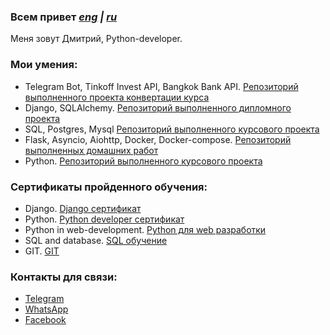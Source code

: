 ### Всем привет      _[eng](https://github.com/ZverevDmitriyZDV/ZverevDmitriyZDV/blob/main/README.md) | [ru](https://github.com/ZverevDmitriyZDV/ZverevDmitriyZDV/blob/main/ReadMeRus.md)_



Меня зовут Дмитрий, Python-developer.

### Мои умения:
- Telegram Bot, Tinkoff Invest API, Bangkok Bank API. [Репозиторий выполненного проекта конвертации курса](https://github.com/ZverevDmitriyZDV/Telebot_for_banks_rates)
- Django, SQLAlchemy. [Репозиторий выполненного дипломного проекта](https://github.com/ZverevDmitriyZDV/ZDV_Diploma_DRF_backend)
- SQL, Postgres, Mysql [Репозиторий выполненного курсового проекта](https://github.com/ZverevDmitriyZDV/ZDV-Diploma-VK-SQL-Request)
- Flask, Asyncio, Aiohttp, Docker, Docker-compose. [Репозиторий выполненных домашних работ](https://github.com/ZverevDmitriyZDV/HW-Terminal-simple_crud-doker-heroku)
- Python. [Репозиторий выполненного курсового проекта](https://github.com/ZverevDmitriyZDV/ZDV-Diploma-Yandex-VK-Copy/blob/main/diplom.py)

### Сертификаты пройденного обучения:
- Django. [Django сертификат](https://github.com/ZverevDmitriyZDV/ZverevDmitriyZDV/blob/main/Python%20DJANGO.pdf)
- Python. [Python developer сертификат](https://github.com/ZverevDmitriyZDV/ZverevDmitriyZDV/blob/main/Python%20developer.pdf)
- Python in web-development. [Python для web разработки](https://github.com/ZverevDmitriyZDV/ZverevDmitriyZDV/blob/main/Python%20in%20Web.pdf)
- SQL and database. [SQL обучение ](https://github.com/ZverevDmitriyZDV/ZverevDmitriyZDV/blob/main/Python%20SQl%20DataBase.pdf)
- GIT. [GIT](https://github.com/ZverevDmitriyZDV/ZverevDmitriyZDV/blob/main/Python%20GIT.pdf)

### Контакты для связи: 
- [Telegram](https://t.me/ZverevDmitriy)
- [WhatsApp](https://wa.me/79167043794)
- [Facebook](https://www.facebook.com/profile.php?id=100025368426971)
<!--



